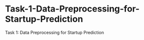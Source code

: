 # Task-1-Data-Preprocessing-for-Startup-Prediction
Task 1: Data Preprocessing for Startup Prediction
